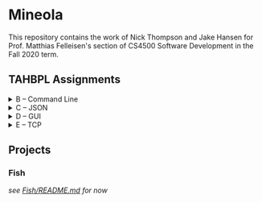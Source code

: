 # Mineola

This repository contains the work of Nick Thompson and Jake Hansen for Prof. Matthias Felleisen's section of CS4500 Software Development in the Fall 2020 term.

## TAHBPL Assignments
<details>
<summary>B – Command Line</summary>

## B
`xyes` will continuously print out the value of args as written, or `hello world` if no args are provided, ignoring whitespaces and joining all values in args with a single space.

### Usage
```
./xyes [OPTIONS] [optional args]
```

##### OPTIONS
`-limit` is the only supported flag for this program, and limits the output to 20 lines.

### File strucutre
```
B/
├─ xyes
└─ Other/
   └─ xyes.rkt
```

##### xyes
The executable file for this assignment

#### Other
Contains auxiliary files for this assignment

##### xyes.rkt
The source code for xyes

### Tests
Tests can be run using the command `raco test B/` when you are in the root of the repository.

</details>

<details>
<summary>C – JSON</summary>
TODO
</details>

<details>
<summary>D – GUI</summary>
TODO
</details>

<details>
<summary>E – TCP</summary>
TODO
</details>

## Projects

### Fish

*see [Fish/README.md](./Fish/README.md) for now*
<!---
These characters are useful for creating filestructure diagrams:
```
├
└
─
│
```
---!>

